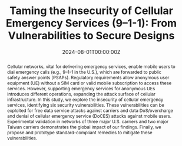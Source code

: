 ---
title: "Taming the Insecurity of Cellular Emergency Services (9–1-1): From Vulnerabilities to Secure Designs"
authors:
  - Min-Yue Chen*
  - Yiwen Hu*
  - Guan-Hua Tu
  - Chi-Yu Li
  - Sihan Wang
  - admin
  - Tian Xie
  - Li Xiao
  - Chunyi Peng
  - Zhaowei Tan
  - Songwu Lu
author_notes:
- "Equal contribution"
- "Equal contribution"
date: "2024-08-01T00:00:00Z"
doi: ""

# Schedule page publish date (NOT publication's date).
publishDate: "2024-08-01T00:00:00Z"

# Publication type.
# Accepts a single type but formatted as a YAML list (for Hugo requirements).
# Enter a publication type from the CSL standard.
publication_types: ["article-journal"]

# Publication name and optional abbreviated publication name.
publication: "*JIEEE/ACM TRANSACTIONS ON NETWORKING"
publication_short: "TON"

abstract: Cellular networks, vital for delivering emergency services, enable mobile users to dial emergency calls (e.g., 9–1-1 in the U.S.), which are forwarded to public safety answer points (PSAPs). Regulatory requirements allow anonymous user equipment (UE) without a SIM card or valid mobile subscription to access these services. However, supporting emergency services for anonymous UEs introduces different operations, expanding the attack surface of cellular infrastructure. In this study, we explore the insecurity of cellular emergency services, identifying six security vulnerabilities. These vulnerabilities can be exploited for free data service attacks against carriers and data DoS/overcharge and denial of cellular emergency service (DoCES) attacks against mobile users. Experimental validation in networks of three major U.S. carriers and two major Taiwan carriers demonstrates the global impact of our findings. Finally, we propose and prototype standard-compliant remedies to mitigate these vulnerabilities.

# Summary. An optional shortened abstract.
summary: Cellular emergency services for anonymous users introduce vulnerabilities that allow free data, DoS, and denial of service attacks, validated in U.S. and Taiwan networks, with proposed standard-compliant remedies.

tags:
- Source Themes
featured: false

# links:
# - name: ""
#   url: ""
url_pdf: https://www.computer.org/csdl/journal/nt/2024/04/10479537/1VCTwTN01OM
#url_code: 'https://github.com/HugoBlox/hugo-blox-builder'
#url_dataset: ''
#url_poster: ''
#url_project: ''
#url_slides: ''
#url_source: ''
#url_video: ''

# Featured image
# To use, add an image named `featured.jpg/png` to your page's folder. 
image:
  caption: 'Image credit: [**Unsplash**](https://unsplash.com/photos/jdD8gXaTZsc)'
  focal_point: ""
  preview_only: false

# Associated Projects (optional).
#   Associate this publication with one or more of your projects.
#   Simply enter your project's folder or file name without extension.
#   E.g. `internal-project` references `content/project/internal-project/index.md`.
#   Otherwise, set `projects: []`.
projects: []

# Slides (optional).
#   Associate this publication with Markdown slides.
#   Simply enter your slide deck's filename without extension.
#   E.g. `slides: "example"` references `content/slides/example/index.md`.
#   Otherwise, set `slides: ""`.
slides: example
---
